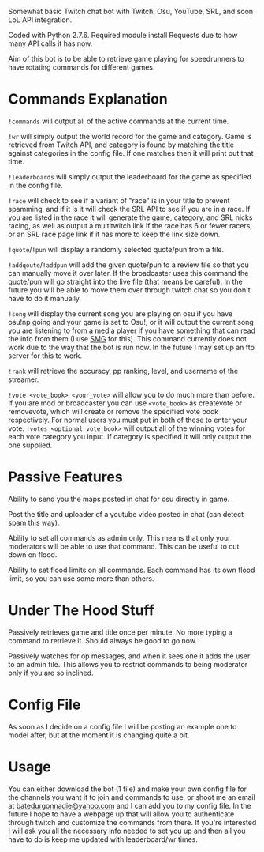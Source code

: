 Somewhat basic Twitch chat bot with Twitch, Osu, YouTube, SRL, and soon LoL API integration.

Coded with Python 2.7.6.  Required module install Requests due to how many API calls it has now.

Aim of this bot is to be able to retrieve game playing for speedrunners to have rotating commands for different games.

Commands Explanation
====================
`!commands` will output all of the active commands at the current time.

`!wr` will simply output the world record for the game and category.  Game is retrieved from Twitch API, and category is
found by matching the title against categories in the config file.  If one matches then it will print out that time.

`!leaderboards` will simply output the leaderboard for the game as specified in the config file.

`!race` will check to see if a variant of "race" is in your title to prevent spamming, and if it is it will check the
SRL API to see if you are in a race.  If you are listed in the race it will generate the game, category, and SRL nicks
racing, as well as output a multitwitch link if the race has 6 or fewer racers, or an SRL race page link if it has more
to keep the link size down.

`!quote`/`!pun` will display a randomly selected quote/pun from a file.

`!addqoute`/`!addpun` will add the given quote/pun to a review file so that you can manually move it over later.  If the
broadcaster uses this command the quote/pun will go straight into the live file (that means be careful).  In the future
you will be able to move them over through twitch chat so you don't have to do it manually.

`!song` will display the current song you are playing on osu if you have osu!np going and your game is set to Osu!, or
it will output the current song you are listening to from a media player if you have something that can read the info
from them (I use [SMG](http://obsproject.com/forum/threads/smg-now-playing.12744/) for this).  This command currently
does not work due to the way that the bot is run now.  In the future I may set up an ftp server for this to work.

`!rank` will retrieve the accuracy, pp ranking, level, and username of the streamer.

`!vote <vote_book> <your_vote>` will allow you to do much more than before.  If you are mod or broadcaster you can use
`<vote_book>` as createvote or removevote, which will create or remove the specified vote book respectively.  For normal
users you must put in both of these to enter your vote.  `!votes <optional vote_book>` will output all of the winning
votes for each vote category you input.  If category is specified it will only output the one supplied.


Passive Features
================
Ability to send you the maps posted in chat for osu directly in game.

Post the title and uploader of a youtube video posted in chat (can detect spam this way).

Ability to set all commands as admin only.  This means that only your moderators will be able to use that command.  This
can be useful to cut down on flood.

Ability to set flood limits on all commands.  Each command has its own flood limit, so you can use some more than
others.

Under The Hood Stuff
====================
Passively retrieves game and title once per minute.  No more typing a command to retrieve it.  Should always be good to
go now.

Passively watches for op messages, and when it sees one it adds the user to an admin file.  This allows you to restrict
commands to being moderator only if you are so inclined.

Config File
===========
As soon as I decide on a config file I will be posting an example one to model after, but at the moment it is changing
quite a bit.

Usage
=====
You can either download the bot (1 file) and make your own config file for the channels you want it to join and commands
to use, or shoot me an email at batedurgonnadie@yahoo.com and I can add you to my config file.  In the future I hope to
have a webpage up that will allow you to authenticate through twitch and customize the commands from there.  If you're
interested I will ask you all the necessary info needed to set you up and then all you have to do is keep me updated
with leaderboard/wr times.
